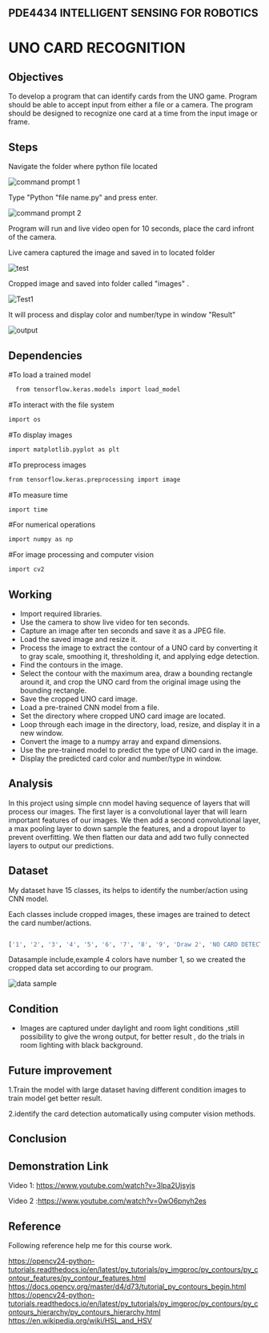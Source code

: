 ## PDE4434 INTELLIGENT SENSING FOR ROBOTICS


# UNO CARD RECOGNITION



## Objectives

To develop a program that can identify cards from the UNO game. Program should be able to accept input from either a file or a camera. The program should be designed to recognize one card at a time from the input image or frame.


## Steps

Navigate the folder where python file located


![command prompt 1](https://user-images.githubusercontent.com/117764288/235130156-9b672e73-0365-4e75-be58-77a66a2822cc.JPG)



Type "Python "file name.py" and press enter.


![command prompt 2](https://user-images.githubusercontent.com/117764288/235139091-1ebce26c-1d38-43fe-894c-97ee0e1bd421.JPG)

Program will run and live video open for 10 seconds, place the card infront of the camera.


Live camera captured the image and saved in to located folder


![test](https://user-images.githubusercontent.com/117764288/235215245-78f5ca78-7aa7-4a94-8d97-aebbcf398392.jpeg)


Cropped image and saved into folder called "images" .


![Test1](https://user-images.githubusercontent.com/117764288/235215313-d664306d-d76c-4013-8322-ccee69e6c8d4.jpeg)




It will process and display  color and number/type in window "Result"


  
![output](https://user-images.githubusercontent.com/117764288/235216180-86088767-79e6-4d18-a4b6-c4e3731c9393.JPG)



## Dependencies
 #To load a trained model
```bash
  from tensorflow.keras.models import load_model 
```
   #To interact with the file system
  
```bash
import os
```
  #To display images
```bash   
import matplotlib.pyplot as plt

```
 #To preprocess images
 
```bash   
from tensorflow.keras.preprocessing import image

```
#To measure time
  
```bash  
import time 
```
 #For numerical operations  
```bash  
import numpy as np 
```
 #For image processing and computer vision
 
```bash  
import cv2  
```   
    
    

## Working


- Import required libraries.
- Use the camera to show live video for ten seconds.
- Capture an image after ten seconds and save it as a JPEG file.
- Load the saved image and resize it.
- Process the image to extract the contour of a UNO card by converting it to gray scale, smoothing it, thresholding it, and applying edge detection.
- Find the contours in the image.
- Select the contour with the maximum area, draw a bounding rectangle around it, and crop the UNO card from the original image using the bounding rectangle. 
- Save the cropped UNO card image.
- Load a pre-trained CNN model from a file.
- Set the directory where cropped UNO card image are located.
- Loop through each image in the directory, load, resize, and display it in a new window.
- Convert the image to a numpy array and expand dimensions.
- Use the pre-trained model to predict the type of UNO card in the image.
- Display the predicted card color and number/type in window.





## Analysis

In this project using simple cnn model having sequence of layers that will process our images. The first layer is a convolutional layer that will learn important features of our images. We then add a second convolutional layer, a max pooling layer to down sample the features, and a dropout layer to prevent overfitting. We then flatten our data and add two fully connected layers to output our predictions.





  
  










## Dataset 

My dataset have 15 classes, its helps to identify the number/action using CNN model.

Each classes include cropped images, these images are trained to detect the card number/actions.

```bash

['1', '2', '3', '4', '5', '6', '7', '8', '9', 'Draw 2', 'NO CARD DETECTED', 'Reverese', 'Wild card', 'Wild card draw 4', 'skip']

```

Datasample include,example 4 colors have number 1, so we created the cropped data set according to our program.


![data sample](https://user-images.githubusercontent.com/117764288/235218374-16d7d0fd-3c00-4e40-892e-bb1899700976.JPG)


## Condition

- Images are captured under daylight and room light conditions ,still possibility to give the wrong output, for better result , do the trials in room lighting with black background.


## Future improvement

1.Train the model with large dataset having different condition images to train model get better result.

2.identify the card detection automatically using computer vision methods.











## Conclusion






## Demonstration Link 


Video 1: https://www.youtube.com/watch?v=3lpa2Ujsyjs

Video 2 :https://www.youtube.com/watch?v=0wO6pnyh2es




## Reference

Following reference help me for this course work.

https://opencv24-python-tutorials.readthedocs.io/en/latest/py_tutorials/py_imgproc/py_contours/py_contour_features/py_contour_features.html<br>
https://docs.opencv.org/master/d4/d73/tutorial_py_contours_begin.html<br>
https://opencv24-python-tutorials.readthedocs.io/en/latest/py_tutorials/py_imgproc/py_contours/py_contours_hierarchy/py_contours_hierarchy.html
https://en.wikipedia.org/wiki/HSL_and_HSV





